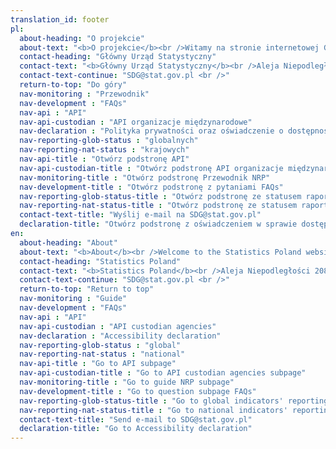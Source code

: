 ```yaml
---
translation_id: footer
pl:
  about-heading: "O projekcie"
  about-text: "<b>O projekcie</b><br />Witamy na stronie internetowej GUS poświęconej Agendzie 2030 i Celom Zrównoważonego Rozwoju"
  contact-heading: "Główny Urząd Statystyczny"
  contact-text: "<b>Główny Urząd Statystyczny</b><br />Aleja Niepodległości 208<br />00-925 Warszawa<br />"
  contact-text-continue: "SDG@stat.gov.pl <br />"
  return-to-top: "Do góry"
  nav-monitoring : "Przewodnik"
  nav-development : "FAQs"
  nav-api : "API"
  nav-api-custodian : "API organizacje międzynarodowe"
  nav-declaration : "Polityka prywatności oraz oświadczenie o dostępności"
  nav-reporting-glob-status : "globalnych"
  nav-reporting-nat-status : "krajowych"
  nav-api-title : "Otwórz podstronę API"
  nav-api-custodian-title : "Otwórz podstronę API organizacje międzynarodowe"
  nav-monitoring-title : "Otwórz podstronę Przewodnik NRP"
  nav-development-title : "Otwórz podstronę z pytaniami FAQs"
  nav-reporting-glob-status-title : "Otwórz podstronę ze statusem raportowania wskaźników globalnych"
  nav-reporting-nat-status-title : "Otwórz podstronę ze statusem raportowania wskaźników krajowych"
  contact-text-title: "Wyślij e-mail na SDG@stat.gov.pl"
  declaration-title: "Otwórz podstronę z oświadczeniem w sprawie dostępności"
en:
  about-heading: "About"
  about-text: "<b>About</b><br />Welcome to the Statistics Poland website dedicated to the 2030 Agenda and Sustainable Development Goals"
  contact-heading: "Statistics Poland"
  contact-text: "<b>Statistics Poland</b><br />Aleja Niepodległości 208<br />00-925 Warszawa<br />"
  contact-text-continue: "SDG@stat.gov.pl <br />"
  return-to-top: "Return to top"
  nav-monitoring : "Guide"
  nav-development : "FAQs"
  nav-api : "API"
  nav-api-custodian : "API custodian agencies"
  nav-declaration : "Accessibility declaration"
  nav-reporting-glob-status : "global"
  nav-reporting-nat-status : "national"
  nav-api-title : "Go to API subpage"
  nav-api-custodian-title : "Go to API custodian agencies subpage"
  nav-monitoring-title : "Go to guide NRP subpage"
  nav-development-title : "Go to question subpage FAQs"
  nav-reporting-glob-status-title : "Go to global indicators' reporting status subpage"
  nav-reporting-nat-status-title : "Go to national indicators' reporting status subpage"
  contact-text-title: "Send e-mail to SDG@stat.gov.pl"
  declaration-title: "Go to Accessibility declaration"
---
```

